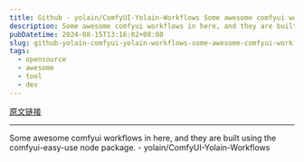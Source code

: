 ```yaml
---
title: Github - yolain/ComfyUI-Yolain-Workflows Some awesome comfyui workflows in here, and they are built using the comfyui-easy-use node package.
description: Some awesome comfyui workflows in here, and they are built using the comfyui-easy-use node package. - yolain/ComfyUI-Yolain-Workflows
pubDatetime: 2024-08-15T13:16:02+08:00
slug: github-yolain-comfyui-yolain-workflows-some-awesome-comfyui-workflows-in-here-and-they-are-built-using-the-comfyui-easy-use-node-package
tags: 
  - opensource
  - awesome
  - tool
  - dev
---
```


[原文链接](https://github.com/yolain/ComfyUI-Yolain-Workflows)

---

Some awesome comfyui workflows in here, and they are built using the comfyui-easy-use node package. - yolain/ComfyUI-Yolain-Workflows
